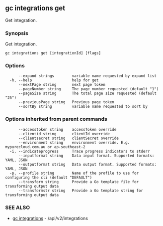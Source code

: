 ## gc integrations get

Get integration.

### Synopsis

Get integration.

```
gc integrations get [integrationId] [flags]
```

### Options

```
      --expand strings        variable name requested by expand list
  -h, --help                  help for get
      --nextPage string       next page token
      --pageNumber string     The page number requested (default "1")
      --pageSize string       The total page size requested (default "25")
      --previousPage string   Previous page token
      --sortBy string         variable name requested to sort by
```

### Options inherited from parent commands

```
      --accesstoken string    accessToken override
      --clientid string       clientId override
      --clientsecret string   clientSecret override
      --environment string    environment override. E.g. mypurecloud.com.au or ap-southeast-2
  -i, --indicateprogress      Trace progress indicators to stderr
      --inputformat string    Data input format. Supported formats: YAML, JSON
      --outputformat string   Data output format. Supported formats: YAML, JSON
  -p, --profile string        Name of the profile to use for configuring the cli (default "DEFAULT")
      --transform string      Provide a Go template file for transforming output data
      --transformstr string   Provide a Go template string for transforming output data
```

### SEE ALSO

* [gc integrations](gc_integrations.html)	 - /api/v2/integrations


